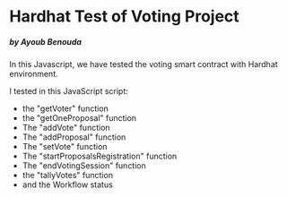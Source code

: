 <h1>Hardhat Test of Voting Project</h1> <h5>by Ayoub Benouda</h5>

In this Javascript, we have tested the voting smart contract with Hardhat environment.

I tested in this JavaScript script:

- the "getVoter" function
- the "getOneProposal" function
- The "addVote" function
- The "addProposal" function
- The "setVote" function
- The "startProposalsRegistration" function
- The "endVotingSession" function
- the "tallyVotes" function
- and the Workflow status
